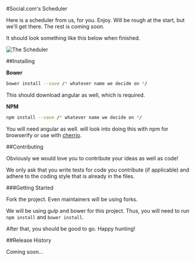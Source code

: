 #Social.com's Scheduler

Here is a scheduler from us, for you. Enjoy. Will be rough at the start, but we'll
get there. The rest is coming soon.

It should look something like this below when finished.

![The Scheduler](https://s3-eu-west-1.amazonaws.com/socialdotcom/sdc-scheduler.PNG)

##Installing

**Bower**
```sh
bower install --save /* whatever name we decide on */
```
This should download angular as well, which is required.


**NPM**
```sh
npm install --save /* whatever name we decide on */
```
You will need angular as well. will look into doing this with npm for browserify
or use with [cherrio][1].

##Contributing

Obviously we would love you to contribute your ideas as well as code!

We only ask that you write tests for code you contribute (if applicable) and
adhere to the coding style that is already in the files.

###Getting Started

Fork the project. Even maintainers will be using forks.

We will be using gulp and bower for this project. Thus, you will need to run `npm install`
and `bower install`.

After that, you should be good to go. Happy hunting!

##Release History

Coming soon...

[1]: https://www.npmjs.com/package/cheerio
